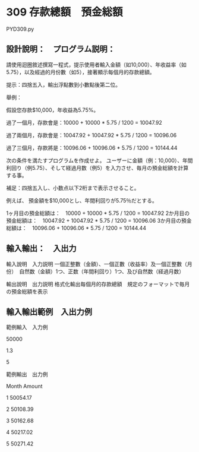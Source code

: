 # 309 存款總額　預金総額
PYD309.py
## 設計說明：　プログラム説明：
請使用迴圈敘述撰寫一程式，提示使用者輸入金額（如10,000）、年收益率（如5.75），以及經過的月份數（如5），接著顯示每個月的存款總額。

提示：四捨五入，輸出浮點數到小數點後第二位。

舉例：

假設您存款$10,000，年收益為5.75%。

過了一個月，存款會是：10000 + 10000 * 5.75 / 1200 = 10047.92

過了兩個月，存款會是：10047.92 + 10047.92 * 5.75 / 1200 = 10096.06

過了三個月，存款將是：10096.06 + 10096.06 * 5.75 / 1200 = 10144.44

次の条件を満たすプログラムを作成せよ。
ユーザーに金額（例：10,000）、年間利回り（例5.75）、そして経過月数（例5）を入力させ、毎月の預金総額を計算する事。

補足：四捨五入し、小数点以下2桁まで表示させること。

例えば、
預金額を$10,000とし、年間利回りが5.75％だとする。

1ヶ月目の預金総額は：　10000 + 10000 * 5.75 / 1200 = 10047.92
2か月目の預金総額は：　10047.92 + 10047.92 * 5.75 / 1200 = 10096.06
3か月目の預金総額は：　10096.06 + 10096.06 * 5.75 / 1200 = 10144.44


## 輸入輸出：　入出力
輸入說明　入力説明
一個正整數（金額）、一個正數（收益率）及一個正整數（月份）　自然数（金額）1つ、正数（年間利回り）1つ、及び自然数（経過月数）

輸出說明　出力説明
格式化輸出每個月的存款總額　規定のフォーマットで毎月の預金総額を表示

## 輸入輸出範例　入出力例
範例輸入　入力例

50000

1.3

5

範例輸出　出力例

Month 	  Amount

  1 	 50054.17
  
  2 	 50108.39
  
  3 	 50162.68
  
  4 	 50217.02
  
  5 	 50271.42
  

